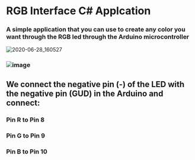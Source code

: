 # RGB Interface C# Applcation

### A simple application that you can use to create any color you want through the RGB led through the Arduino microcontroller
![2020-06-28_160527](https://user-images.githubusercontent.com/25717122/85949822-3c1d4300-b959-11ea-9fe8-993f0b0d127f.jpg)

### ![image](https://user-images.githubusercontent.com/25717122/85950584-ef883680-b95d-11ea-9a62-73c240ca1b97.png)
## We connect the negative pin (-) of the LED with the negative pin (GUD) in the Arduino and connect:
### Pin R to Pin 8
### Pin G to Pin 9
### Pin B to Pin 10
